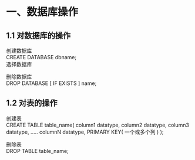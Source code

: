 一、数据库操作
=  
1.1 对数据库的操作
-  
创建数据库  
CREATE DATABASE dbname;  
选择数据库  

删除数据库  
DROP DATABASE [ IF EXISTS ] name;  

1.2 对表的操作  
-  
创建表  
CREATE TABLE table_name(
   column1 datatype,
   column2 datatype,
   column3 datatype,
   .....
   columnN datatype,
   PRIMARY KEY( 一个或多个列 )
);  

删除表  
DROP TABLE table_name;






